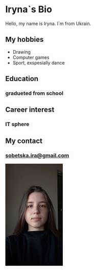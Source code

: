 # Iryna`s Bio

Hello, my name is Iryna. I`m from Ukrain.

## My hobbies

- Drawing
- Computer games
- Sport, exspesially dance

## Education

### gradueted from school

## Career interest

### IT sphere

## My contact

### sobetska.ira@gmail.com

![myphoto](./img/iryna.photo.jpg)
